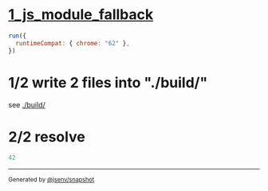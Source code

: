 # [1_js_module_fallback](../../script_type_module_basic.test.mjs#L28)

```js
run({
  runtimeCompat: { chrome: "62" },
})
```

# 1/2 write 2 files into "./build/"

see [./build/](./build/)

# 2/2 resolve

```js
42
```

---

<sub>
  Generated by <a href="https://github.com/jsenv/core/tree/main/packages/independent/snapshot">@jsenv/snapshot</a>
</sub>
